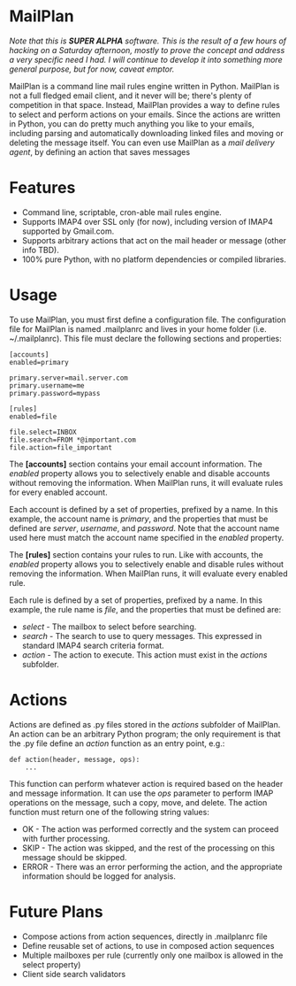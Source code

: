 MailPlan
========

*Note that this is **SUPER ALPHA** software.  This is the result of a few hours of hacking on a Saturday afternoon, mostly to prove the concept and address a very specific need I had.  I will continue to develop it into something more general purpose, but for now, caveat emptor.*

MailPlan is a command line mail rules engine written in Python.  MailPlan is not a full fledged email client, and it never will be; there's plenty of competition in that space.  Instead, MailPlan provides a way to define rules to select and perform actions on your emails.  Since the actions are written in Python, you can do pretty much anything you like to your emails, including parsing and automatically downloading linked files and moving or deleting the message itself.  You can even use MailPlan as a *mail delivery agent*, by defining an action that saves messages

# Features

* Command line, scriptable, cron-able mail rules engine.
* Supports IMAP4 over SSL only (for now), including version of IMAP4 supported by Gmail.com.
* Supports arbitrary actions that act on the mail header or message (other info TBD).
* 100% pure Python, with no platform dependencies or compiled libraries.


# Usage

To use MailPlan, you must first define a configuration file.  The configuration file for MailPlan is named .mailplanrc and lives in your home folder (i.e. ~/.mailplanrc).  This file must declare the following sections and properties:

```
[accounts]
enabled=primary

primary.server=mail.server.com
primary.username=me
primary.password=mypass

[rules]
enabled=file

file.select=INBOX
file.search=FROM *@important.com
file.action=file_important
```

The **[accounts]** section contains your email account information.  The *enabled* property allows you to selectively enable and disable accounts without removing the information.  When MailPlan runs, it will evaluate rules for every enabled account.

Each account is defined by a set of properties, prefixed by a name.  In this example, the account name is *primary*, and the properties that must be defined are *server*, *username*, and *password*.  Note that the account name used here must match the account name specified in the *enabled* property.

The **[rules]** section contains your rules to run.  Like with accounts, the *enabled* property allows you to selectively enable and disable rules without removing the information.  When MailPlan runs, it will evaluate every enabled rule.

Each rule is defined by a set of properties, prefixed by a name.  In this example, the rule name is *file*, and the properties that must be defined are:

* *select* - The mailbox to select before searching.
* *search* - The search to use to query messages.  This expressed in standard IMAP4 search criteria format.
* *action* - The action to execute.  This action must exist in the *actions* subfolder.

# Actions

Actions are defined as .py files stored in the *actions* subfolder of MailPlan.  An action can be an arbitrary Python program; the only requirement is that the .py file define an *action* function as an entry point, e.g.:

```
def action(header, message, ops):
	...
```

This function can perform whatever action is required based on the header and message information.  It can use the *ops* parameter to perform IMAP operations on the message, such a copy, move, and delete.  The action function must return one of the following string values:

* OK - The action was performed correctly and the system can proceed with further processing.
* SKIP - The action was skipped, and the rest of the processing on this message should be skipped.
* ERROR - There was an error performing the action, and the appropriate information should be logged for analysis.

# Future Plans

* Compose actions from action sequences, directly in .mailplanrc file
* Define reusable set of actions, to use in composed action sequences
* Multiple mailboxes per rule (currently only one mailbox is allowed in the select property)
* Client side search validators
